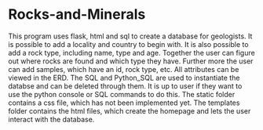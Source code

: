 # Rocks-and-Minerals
This program uses flask, html and sql to create a database for geologists. It is possible to add a locality and country to begin with. It is also possible to add a rock type, including name, type and age. Together the user can figure out where rocks are found and which type they have. Further more the user can add samples, which have an id, rock type, etc. All attributes can be viewed in the ERD.
The SQL and Python_SQL are used to instantiate the databse and can be deleted through them. It is up to user if they want to use the python console or SQL commands to do this.
The static folder contains a css file, which has not been implemented yet.
The templates folder contains the html files, which create the homepage and lets the user interact with the database.
